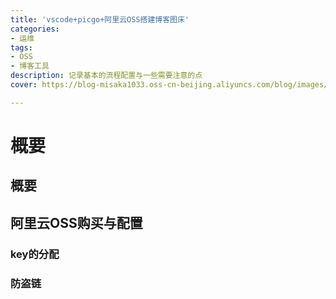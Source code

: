 ```yaml
---
title: 'vscode+picgo+阿里云OSS搭建博客图床'
categories:
- 运维
tags: 
- OSS
- 博客工具
description: 记录基本的流程配置与一些需要注意的点
cover: https://blog-misaka1033.oss-cn-beijing.aliyuncs.com/blog/images/58954507_p0.jpg

---
```

# 概要
## 概要

## 阿里云OSS购买与配置
### key的分配
### 防盗链
